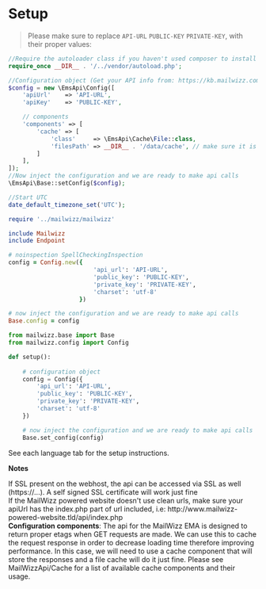 # Setup
 
> Please make sure to replace `API-URL` `PUBLIC-KEY` `PRIVATE-KEY`, with their proper values:

```php
//Require the autoloader class if you haven't used composer to install the package
require_once __DIR__ . '/../vendor/autoload.php';

//Configuration object (Get your API info from: https://kb.mailwizz.com/articles/find-api-info/) :
$config = new \EmsApi\Config([
    'apiUrl'    => 'API-URL',
    'apiKey'    => 'PUBLIC-KEY',

    // components
    'components' => [
        'cache' => [
            'class'     => \EmsApi\Cache\File::class,
            'filesPath' => __DIR__ . '/data/cache', // make sure it is writable by webserver
        ]
    ],
]);
//Now inject the configuration and we are ready to make api calls
\EmsApi\Base::setConfig($config);

//Start UTC
date_default_timezone_set('UTC');
```

```ruby
require '../mailwizz/mailwizz'

include Mailwizz
include Endpoint

# noinspection SpellCheckingInspection
config = Config.new({
                        'api_url': 'API-URL',
                        'public_key': 'PUBLIC-KEY',
                        'private_key': 'PRIVATE-KEY',
                        'charset': 'utf-8'
                    })

# now inject the configuration and we are ready to make api calls
Base.config = config
```

```python
from mailwizz.base import Base
from mailwizz.config import Config

def setup():
  
    # configuration object
    config = Config({
        'api_url': 'API-URL',
        'public_key': 'PUBLIC-KEY',
        'private_key': 'PRIVATE-KEY',
        'charset': 'utf-8'
    })

    # now inject the configuration and we are ready to make api calls
    Base.set_config(config)
```
See each language tab for the setup instructions.

**Notes**
<aside class="notice">
If SSL present on the webhost, the api can be accessed via SSL as well (https://...). A self signed SSL certificate will work just fine
</aside>

<aside class="notice">
If the MailWizz powered website doesn't use clean urls, make sure your apiUrl has the index.php part of url included, i.e: http://www.mailwizz-powered-website.tld/api/index.php
</aside>

<aside class="notice">
<b>Configuration components</b>: The api for the MailWizz EMA is designed to return proper etags when GET requests are made. We can use this to cache the request response in order to decrease loading time therefore improving performance. In this case, we will need to use a cache component that will store the responses and a file cache will do it just fine. Please see MailWizzApi/Cache for a list of available cache components and their usage.
</aside>
